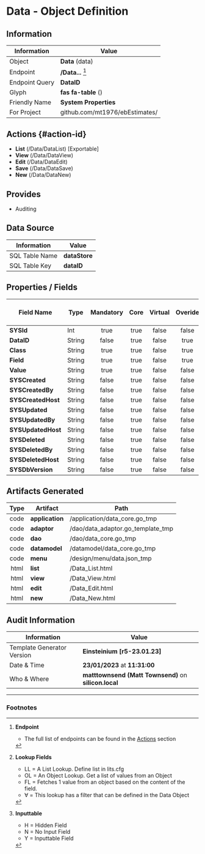 # **Data** - Object Definition
##  Information
| Information  | Value  |
|---|---|
|Object         |**Data** (data) |
|Endpoint 	    |**/Data...** [^1]|
|Endpoint Query |**DataID**|
Glyph|**fas fa-table** ()
Friendly Name|**System Properties**|
|For Project    |github.com/mt1976/ebEstimates/|

##  Actions {#action-id}
* **List** (/Data/DataList) [Exportable]
* **View** (/Data/DataView)
* **Edit** (/Data/DataEdit)
* **Save** (/Data/DataSave)
* **New** (/Data/DataNew)








##  Provides


* Auditing 




##  Data Source 
| Information  | Value  |
|---|---|
SQL Table Name       | **dataStore**
SQL Table Key | **dataID**



##  Properties / Fields
| Field Name| Type | Mandatory | Core | Virtual | Overide | Lookup [^2]| Lookup Object      | Lookup Field Source         | Lookup Return Value                | Inputable [^3]|DB Column|Default Value| No Change | Callout | Internal | Display | Mask |
| -- | --  | :--: | :--: | :--: |:--: |:--: |:--: |-- |-- |:--: |-- | --| :--: | :--: | :--: | -- | -- |
|**SYSId**|Int|true|true|false|false|||||NH|_id|0|false|false|true|text||
|**DataID**|String|false|true|false|true|||||NH|dataID||false|true|false|text||
|**Class**|String|true|true|false|true|||||Y|class||true|false|false|text||
|**Field**|String|true|true|false|true|||||Y|field||true|false|false|text||
|**Value**|String|true|true|false|false|||||Y|value||false|false|false|text||
|**SYSCreated**|String|false|true|false|false|||||NH|_created||false|false|true|text||
|**SYSCreatedBy**|String|false|true|false|false|||||NH|_createdBy||false|false|true|text||
|**SYSCreatedHost**|String|false|true|false|false|||||NH|_createdHost||false|false|true|text||
|**SYSUpdated**|String|false|true|false|false|||||NH|_updated||false|false|true|text||
|**SYSUpdatedBy**|String|false|true|false|false|||||NH|_updatedBy||false|false|true|text||
|**SYSUpdatedHost**|String|false|true|false|false|||||NH|_updatedHost||false|false|true|text||
|**SYSDeleted**|String|false|true|false|false|||||NH|_deleted||false|false|true|text||
|**SYSDeletedBy**|String|false|true|false|false|||||NH|_deletedBy||false|false|true|text||
|**SYSDeletedHost**|String|false|true|false|false|||||NH|_deletedHost||false|false|true|text||
|**SYSDbVersion**|String|false|true|false|false|||||NH|_dbVersion||false|false|true|text||


##  Artifacts Generated
| Type | Artifact | Path|
| :--: | -- | -- |
| code | **application** | /application/data_core.go_tmp |
| code | **adaptor** | /dao/data_adaptor.go_template_tmp |
| code | **dao** | /dao/data_core.go_tmp |
| code | **datamodel** | /datamodel/data_core.go_tmp |
| code | **menu** | /design/menu/data.json_tmp |
| html | **list** | /Data_List.html |
| html | **view** | /Data_View.html |
| html | **edit** | /Data_Edit.html |
| html | **new** | /Data_New.html |


## Audit Information
| Information  | Value |
|---|---|
Template Generator Version   | **Einsteinium [r5-23.01.23]**
Date & Time		     | **23/01/2023** at **11:31:00**
Who & Where		     | **matttownsend (Matt Townsend)** on **silicon.local**

---
### Footnotes
[^1]: **Endpoint**
    * The full list of endpoints can be found in the [Actions](#action-id) section
[^2]: **Lookup Fields**
    * LL = A List Lookup. Define list in lits.cfg
    * OL = An Object Lookup. Get a list of values from an Object
    * FL = Fetches 1 value from an object based on the content of the field. 
    * ∀ = This lookup has a filter that can be defined in the Data Object
[^3]: **Inputtable**   
    * H = Hidden Field
    * N = No Input Field
    * Y = Inputtable Field